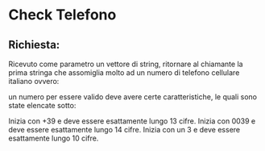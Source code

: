 # Check Telefono
## Richiesta:
Ricevuto come parametro un vettore di string, ritornare al chiamante la prima stringa che assomiglia molto ad un numero di telefono cellulare italiano ovvero:

un numero per essere valido deve avere certe caratteristiche, le quali sono state elencate sotto:

Inizia con +39 e deve essere esattamente lungo 13 cifre.
Inizia con 0039 e deve essere esattamente lungo 14 cifre.
Inizia con un 3 e deve essere esattamente lungo 10 cifre.
